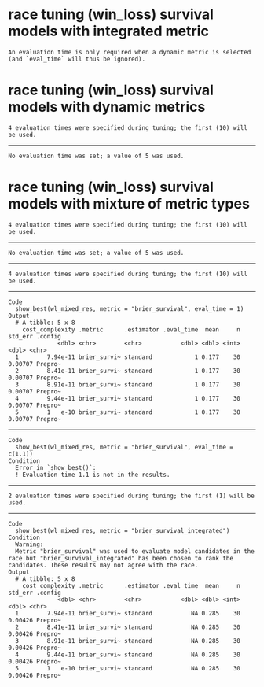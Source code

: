 # race tuning (win_loss) survival models with integrated metric

    An evaluation time is only required when a dynamic metric is selected (and `eval_time` will thus be ignored).

# race tuning (win_loss) survival models with dynamic metrics

    4 evaluation times were specified during tuning; the first (10) will be used.

---

    No evaluation time was set; a value of 5 was used.

# race tuning (win_loss) survival models with mixture of metric types

    4 evaluation times were specified during tuning; the first (10) will be used.

---

    No evaluation time was set; a value of 5 was used.

---

    4 evaluation times were specified during tuning; the first (10) will be used.

---

    Code
      show_best(wl_mixed_res, metric = "brier_survival", eval_time = 1)
    Output
      # A tibble: 5 x 8
        cost_complexity .metric      .estimator .eval_time  mean     n std_err .config
                  <dbl> <chr>        <chr>           <dbl> <dbl> <int>   <dbl> <chr>  
      1        7.94e-11 brier_survi~ standard            1 0.177    30 0.00707 Prepro~
      2        8.41e-11 brier_survi~ standard            1 0.177    30 0.00707 Prepro~
      3        8.91e-11 brier_survi~ standard            1 0.177    30 0.00707 Prepro~
      4        9.44e-11 brier_survi~ standard            1 0.177    30 0.00707 Prepro~
      5        1   e-10 brier_survi~ standard            1 0.177    30 0.00707 Prepro~

---

    Code
      show_best(wl_mixed_res, metric = "brier_survival", eval_time = c(1.1))
    Condition
      Error in `show_best()`:
      ! Evaluation time 1.1 is not in the results.

---

    2 evaluation times were specified during tuning; the first (1) will be used.

---

    Code
      show_best(wl_mixed_res, metric = "brier_survival_integrated")
    Condition
      Warning:
      Metric "brier_survival" was used to evaluate model candidates in the race but "brier_survival_integrated" has been chosen to rank the candidates. These results may not agree with the race.
    Output
      # A tibble: 5 x 8
        cost_complexity .metric      .estimator .eval_time  mean     n std_err .config
                  <dbl> <chr>        <chr>           <dbl> <dbl> <int>   <dbl> <chr>  
      1        7.94e-11 brier_survi~ standard           NA 0.285    30 0.00426 Prepro~
      2        8.41e-11 brier_survi~ standard           NA 0.285    30 0.00426 Prepro~
      3        8.91e-11 brier_survi~ standard           NA 0.285    30 0.00426 Prepro~
      4        9.44e-11 brier_survi~ standard           NA 0.285    30 0.00426 Prepro~
      5        1   e-10 brier_survi~ standard           NA 0.285    30 0.00426 Prepro~

